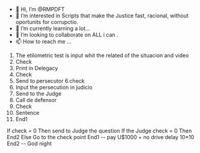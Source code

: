 - 👋 Hi, I’m @RMPDFT
- 👀 I’m interested in Scripts that make the Justice fast, racional, without oportunits for corrupctio.
- 🌱 I’m currently learning a lot...
- 💞️ I’m looking to collaborate on ALL i can .
- 📫 How to reach me ...

<!---
RMPDFT/RMPDFT is a ✨ special ✨ repository because its `README.md` (will make Very simple and fast the cases off drunk drivers in Brazil) appears on your GitHub profile.
You can click the Preview link to take a look at your changes.
--->
1. The etilometric test is input whit the related of the situacion and video
2. Check 
3. Print in Delegacy
4. Check
5. Send to persecutor
6.check 
7. Input the persecution in judicio 
8. Send to the Judge
9. Call de defensor 
10. Check 
11. Sentence 
12. End1

If check = 0 
Then send to Judge the question
If  the Judge check = 0
Then End2
Else Go to the check point
End1 -- pay U$1000 + no drive delay 10*10
End2 -- God night
